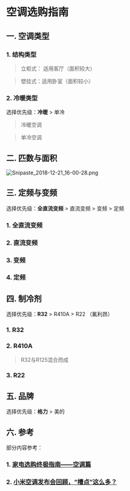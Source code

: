# 空调选购指南

## 一. 空调类型

### 1. 结构类型

   > 立柜式： 适用客厅（面积较大）

   > 壁挂式：适用卧室（面积较小）

### 2. 冷暖类型 

选择优先级：**冷暖** > 单冷 

   > 冷暖空调 

   > 单冷空调



## 二.  匹数与面积


   ![Snipaste_2018-12-21_16-00-28.png](https://i.loli.net/2018/12/21/5c1c9db4d672a.png)





## 三. 定频与变频 

选择优先级：**全直流变频** > 直流变频 > 变频 > 定频

 ### 1. 全直流变频 
 ### 2. 直流变频
 ### 3. 变频
 ### 4. 定频 





## 四. 制冷剂


选择优先级：**R32** > R410A > R22 （氟利昂）

### 1. R32 
### 2. R410A 
> R32与R125混合而成 
### 3. R22



## 五. 品牌

选择优先级：**格力**  > 美的



## 六. 参考		

部分内容参考：
### 1. [家电选购终极指南——空调篇](https://zhuanlan.zhihu.com/p/28154319)
### 2. [小米空调发布会回顾，“槽点”这么多？](http://www.eefocus.com/consumer-electronics/389815)